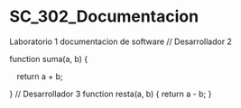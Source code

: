 # SC_302_Documentacion
Laboratorio 1 documentacion de software
// Desarrollador 2 

function suma(a, b) { 

    return a + b; 

}
// Desarrollador 3
function resta(a, b) {
    return a - b;
}


